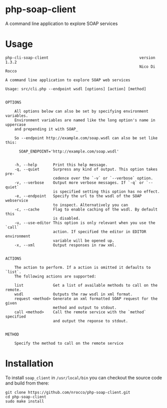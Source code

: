 php-soap-client
===============

A command line application to explore SOAP services


Usage
=====

    php-cli-soap-client                                        version 1.3.2
                                                               Nico Di Rocco

    A command line application to explore SOAP web services

    Usage: src/cli.php --endpoint wsdl [options] [action] [method]


    OPTIONS

        All options below can also be set by specifying environment variables.
        Environment variables are named like the long option's name in uppercase
        and prepending it with SOAP_

        So --endpoint http://example.com/soap.wsdl can also be set like this:

          SOAP_ENDPOINT='http://example.com/soap.wsdl'


        -h, --help       Print this help message.
        -q, --quiet      Surpress any kind of output. This option takes pre-
                         cedence over the `-v` or `--verbose` option.
        -v, --verbose    Output more verbose messages. If `-q` or `--quiet`
                         is specified setting this option has no effect.
        -e, --endpoint   Specify the url to the wsdl of the SOAP webservice
                         to inspect. Alternatively you can
        -c, --cache      Flag to enable caching of the wsdl. By default this
                         is disabled.
        -u, --use-editor This option is only relevant when you use the `call`
                         action. If specified the editor in EDITOR environment
                         variable will be opened up.
        -x, --xml        Output responses in raw xml.


    ACTIONS

        The action to perform. If a action is omitted it defaults to `list`.
        The following actions are supported:

        list             Get a list of available methods to call on the remote.
        wsdl             Outputs the raw wsdl in xml format.
        request <method> Generate an xml formatted SOAP request for the given
                         method and output to stdout.
        call <method>    Call the remote service with the `method` specified
                         and output the reponse to stdout.


    METHOD

        Specify the method to call on the remote service


Installation
============

To install `soap_client` in `/usr/local/bin` you can checkout the source code and build from there:

    git clone https://github.com/nrocco/php-soap-client.git
    cd php-soap-client
    sudo make install
